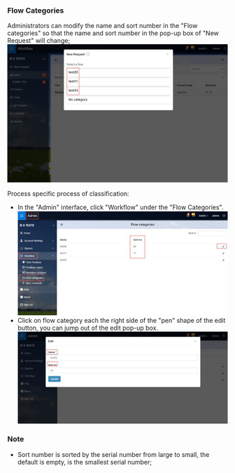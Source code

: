 ### Flow Categories
Administrators can modify the name and sort number in the "Flow categories" so that the name and sort number in the pop-up box of "New Request" will change;<br>
![](images/category1.png)

Process specific process of classification:
- In the "Admin" interface, click "Workflow" under the "Flow Categories".<br>
![](images/category2.png)
- Click on flow category each  the right side of the "pen" shape of the edit button, you can jump out of the edit pop-up box.<br>
![](images/category3.png)

### Note
- Sort number is sorted by the serial number from large to small, the default is empty, is the smallest serial number;
